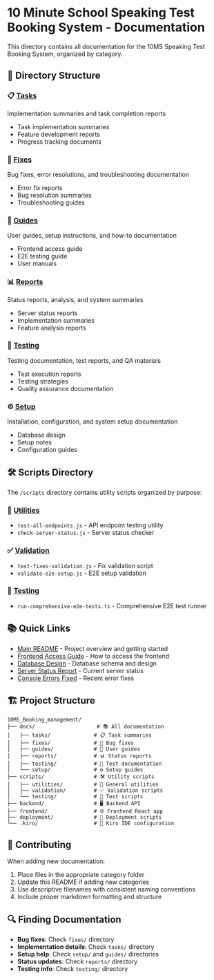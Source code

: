 # 10 Minute School Speaking Test Booking System - Documentation

This directory contains all documentation for the 10MS Speaking Test Booking System, organized by category.

## 📁 Directory Structure

### 📋 [Tasks](./tasks/)
Implementation summaries and task completion reports
- Task implementation summaries
- Feature development reports
- Progress tracking documents

### 🔧 [Fixes](./fixes/)
Bug fixes, error resolutions, and troubleshooting documentation
- Error fix reports
- Bug resolution summaries
- Troubleshooting guides

### 📖 [Guides](./guides/)
User guides, setup instructions, and how-to documentation
- Frontend access guide
- E2E testing guide
- User manuals

### 📊 [Reports](./reports/)
Status reports, analysis, and system summaries
- Server status reports
- Implementation summaries
- Feature analysis reports

### 🧪 [Testing](./testing/)
Testing documentation, test reports, and QA materials
- Test execution reports
- Testing strategies
- Quality assurance documentation

### ⚙️ [Setup](./setup/)
Installation, configuration, and system setup documentation
- Database design
- Setup notes
- Configuration guides

## 🛠️ Scripts Directory

The `/scripts` directory contains utility scripts organized by purpose:

### 🔧 [Utilities](../scripts/utilities/)
- `test-all-endpoints.js` - API endpoint testing utility
- `check-server-status.js` - Server status checker

### ✅ [Validation](../scripts/validation/)
- `test-fixes-validation.js` - Fix validation script
- `validate-e2e-setup.js` - E2E setup validation

### 🧪 [Testing](../scripts/testing/)
- `run-comprehensive-e2e-tests.ts` - Comprehensive E2E test runner

## 📚 Quick Links

- [Main README](../README.md) - Project overview and getting started
- [Frontend Access Guide](./guides/FRONTEND_ACCESS_GUIDE.md) - How to access the frontend
- [Database Design](./setup/DATABASE_DESIGN.md) - Database schema and design
- [Server Status Report](./reports/SERVER_STATUS_REPORT.md) - Current server status
- [Console Errors Fixed](./fixes/CONSOLE_ERRORS_FIXED.md) - Recent error fixes

## 🏗️ Project Structure

```
10MS_Booking_management/
├── docs/                    # 📚 All documentation
│   ├── tasks/              # 📋 Task summaries
│   ├── fixes/              # 🔧 Bug fixes
│   ├── guides/             # 📖 User guides
│   ├── reports/            # 📊 Status reports
│   ├── testing/            # 🧪 Test documentation
│   └── setup/              # ⚙️ Setup guides
├── scripts/                # 🛠️ Utility scripts
│   ├── utilities/          # 🔧 General utilities
│   ├── validation/         # ✅ Validation scripts
│   └── testing/            # 🧪 Test scripts
├── backend/                # 🖥️ Backend API
├── frontend/               # 🌐 Frontend React app
├── deployment/             # 🚀 Deployment scripts
└── .kiro/                  # 🤖 Kiro IDE configuration
```

## 📝 Contributing

When adding new documentation:
1. Place files in the appropriate category folder
2. Update this README if adding new categories
3. Use descriptive filenames with consistent naming conventions
4. Include proper markdown formatting and structure

## 🔍 Finding Documentation

- **Bug fixes**: Check `fixes/` directory
- **Implementation details**: Check `tasks/` directory  
- **Setup help**: Check `setup/` and `guides/` directories
- **Status updates**: Check `reports/` directory
- **Testing info**: Check `testing/` directory